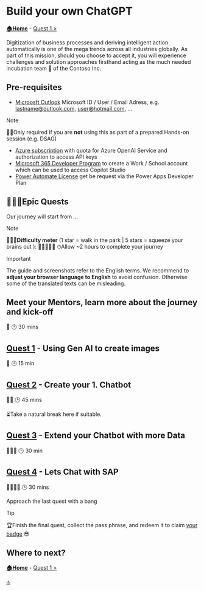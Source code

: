 # Build your own ChatGPT

**[🏠Home](../README.md)** - [ Quest 1 >](student/quest1.md)

Digitization of business processes and deriving intelligent action automatically is one of the mega trends across all industries globally. As part of this mission, should you choose to accept it, you will experience challenges and solution approaches firsthand acting as the much needed incubation team 🐣 of the Contoso Inc.

## Pre-requisites

- [Microosft Outlook](https://www.microsoft.com/en-us/microsoft-365/outlook/email-and-calendar-software-microsoft-outlook) Microsoft ID / User / Email Adress, e.g. lastname@outlook.com, user@hotmail.com, ...

> [!NOTE]
>🏋🏽Only required if you are **not** using this as part of a prepared Hands-on session (e.g. DSAG)
>- [Azure subscription](https://azure.microsoft.com/free/) with quota for Azure OpenAI Service and authorization to access API keys
>- [Microsoft 365 Developer Program](https://developer.microsoft.com/en-us/microsoft-365/dev-program) to create a Work / School account which can be used to access Copilot Studio
>- [Power Automate License](https://powerapps.microsoft.com/en-us/developerplan/) get be request via the Power Apps Developer Plan 

## 🧙🏾‍♀️Epic Quests

Our journey will start from ...

> [!NOTE]
>🏋🏽‍♂️**Difficulty meter** (1 star = walk in the park | 5 stars = squeeze your brains out ): 🌟🌟🌟🌟🌟
>⏱Allow ~2 hours to complete your journey

> [!IMPORTANT]
>The guide and screenshots refer to the English terms. We recommend to **adjust your browser language to English** to avoid confusion. Otherwise some of the translated texts can be misleading. 

## Meet your Mentors, learn more about the journey and kick-off

🌟
🕒 30 mins

## [Quest 1](student/quest1.md) - Using Gen AI to create images

🌟
🕒 15 min

## [Quest 2](student/quest2.md) - Create your 1. Chatbot 

🌟🌟
🕒 45 mins

⏳Take a natural break here if suitable.

## [Quest 3](student/quest3.md) - Extend your Chatbot with more Data

🌟🌟🌟
🕒 30 min

## [Quest 4](student/quest4.md) - Lets Chat with SAP

🌟🌟🌟🌟
🕒 30 mins


Approach the last quest with a bang

> [!TIP]
>🏆Finish the final quest, collect the pass phrase, and redeem it to claim [your badge](https://webhostingforconverter.z16.web.core.windows.net/claim-reward.html) 😎

## Where to next?

**[🏠Home](../README.md)** - [ Quest 1 >](student/quest1.md)

[🔝](#)
